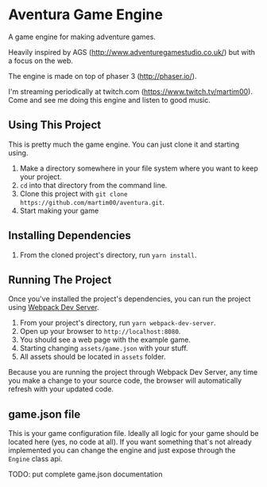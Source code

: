 # Aventura Game Engine

A game engine for making adventure games.

Heavily inspired by AGS (http://www.adventuregamestudio.co.uk/) but with a focus on the web.

The engine is made on top of phaser 3 (http://phaser.io/).

I'm streaming periodically at twitch.com (https://www.twitch.tv/martim00). Come and see me doing this engine and listen to good music.


## Using This Project

This is pretty much the game engine. You can just clone it and starting using.

1. Make a directory somewhere in your file system where you want to keep your project.
1. `cd` into that directory from the command line.
1. Clone this project with `git clone https://github.com/martim00/aventura.git`.
1. Start making your game 

## Installing Dependencies

1. From the cloned project's directory, run `yarn install`.

## Running The Project

Once you've installed the project's dependencies, you can run the project using [Webpack Dev Server](https://github.com/webpack/webpack-dev-server).

1. From your project's directory, run `yarn webpack-dev-server`.
1. Open up your browser to `http://localhost:8080`.
1. You should see a web page with the example game. 
1. Starting changing `assets/game.json` with your stuff.
1. All assets should be located in `assets` folder.

Because you are running the project through Webpack Dev Server, any time you make a change to your source code, the browser will automatically refresh with your updated code.

## game.json file

This is your game configuration file. Ideally all logic for your game should be located here (yes, no code at all). If you want something that's not already implemented you can change the engine and just expose through the `Engine` class api.

TODO: put complete game.json documentation

